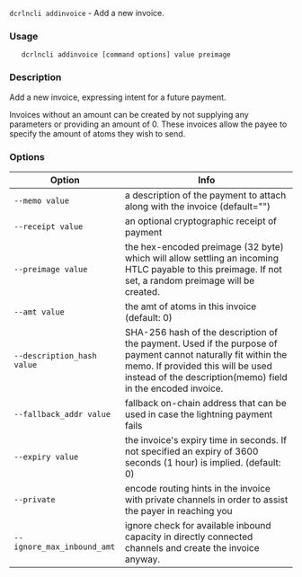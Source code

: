 `dcrlncli addinvoice` - Add a new invoice.

### Usage
```
   dcrlncli addinvoice [command options] value preimage
```

### Description
   
  Add a new invoice, expressing intent for a future payment.

  Invoices without an amount can be created by not supplying any
  parameters or providing an amount of 0. These invoices allow the payee
  to specify the amount of atoms they wish to send.

### Options
|Option|Info|
|--|--|
|`--memo value`|              a description of the payment to attach along with the invoice (default="")|
|`--receipt value`|           an optional cryptographic receipt of payment|
|`--preimage value`|          the hex-encoded preimage (32 byte) which will allow settling an incoming HTLC payable to this preimage. If not set, a random preimage will be created.|
|`--amt value`|               the amt of atoms in this invoice (default: 0)|
|`--description_hash value`|  SHA-256 hash of the description of the payment. Used if the purpose of payment cannot naturally fit within the memo. If provided this will be used instead of the description(memo) field in the encoded invoice.|
|`--fallback_addr value`|     fallback on-chain address that can be used in case the lightning payment fails|
|`--expiry value`|            the invoice's expiry time in seconds. If not specified an expiry of 3600 seconds (1 hour) is implied. (default: 0)|
|`--private`|                 encode routing hints in the invoice with private channels in order to assist the payer in reaching you|
|`--ignore_max_inbound_amt`|  ignore check for available inbound capacity in directly connected channels and create the invoice anyway.|
